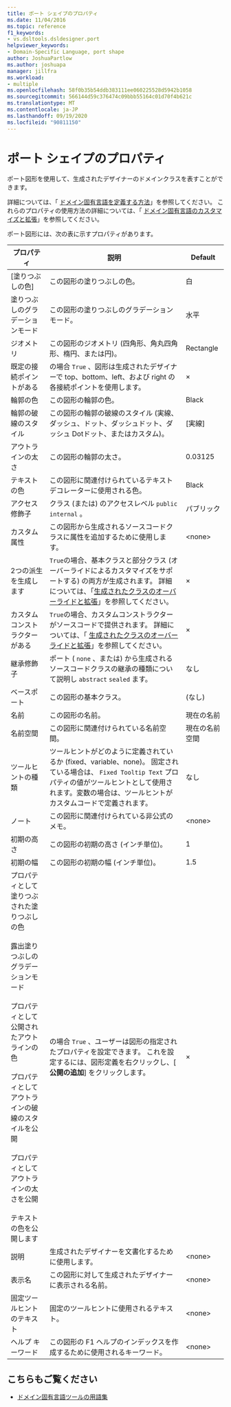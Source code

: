 ```yaml
---
title: ポート シェイプのプロパティ
ms.date: 11/04/2016
ms.topic: reference
f1_keywords:
- vs.dsltools.dsldesigner.port
helpviewer_keywords:
- Domain-Specific Language, port shape
author: JoshuaPartlow
ms.author: joshuapa
manager: jillfra
ms.workload:
- multiple
ms.openlocfilehash: 58f0b35b54ddb383111ee060225528d5942b1058
ms.sourcegitcommit: 566144d59c376474c09bbb55164c01d70f4b621c
ms.translationtype: MT
ms.contentlocale: ja-JP
ms.lasthandoff: 09/19/2020
ms.locfileid: "90811150"
---
```

# <a name="properties-of-port-shapes"></a>ポート シェイプのプロパティ
ポート図形を使用して、生成されたデザイナーのドメインクラスを表すことができます。

 詳細については、「 [ドメイン固有言語を定義する方法](../modeling/how-to-define-a-domain-specific-language.md)」を参照してください。 これらのプロパティの使用方法の詳細については、「 [ドメイン固有言語のカスタマイズと拡張](../modeling/customizing-and-extending-a-domain-specific-language.md)」を参照してください。

 ポート図形には、次の表に示すプロパティがあります。

|プロパティ|説明|Default|
|-|-|-|
|[塗りつぶしの色]|この図形の塗りつぶしの色。|白|
|塗りつぶしのグラデーションモード|この図形の塗りつぶしのグラデーションモード。|水平|
|ジオメトリ|この図形のジオメトリ (四角形、角丸四角形、楕円、または円)。|Rectangle|
|既定の接続ポイントがある|の場合 `True` 、図形は生成されたデザイナーで top、bottom、left、および right の各接続ポイントを使用します。|×|
|輪郭の色|この図形の輪郭の色。|Black|
|輪郭の破線のスタイル|この図形の輪郭の破線のスタイル (実線、ダッシュ、ドット、ダッシュドット、ダッシュ Dotドット、またはカスタム)。|[実線]|
|アウトラインの太さ|この図形の輪郭の太さ。|0.03125|
|テキストの色|この図形に関連付けられているテキストデコレーターに使用される色。|Black|
|アクセス修飾子|クラス (または) のアクセスレベル `public` `internal` 。|パブリック|
|カスタム属性|この図形から生成されるソースコードクラスに属性を追加するために使用します。|\<none>|
|2つの派生を生成します|`True`の場合、基本クラスと部分クラス (オーバーライドによるカスタマイズをサポートする) の両方が生成されます。 詳細については、「[生成されたクラスのオーバーライドと拡張](../modeling/overriding-and-extending-the-generated-classes.md)」を参照してください。|×|
|カスタムコンストラクターがある|`True`の場合、カスタムコンストラクターがソースコードで提供されます。 詳細については、「 [生成されたクラスのオーバーライドと拡張](../modeling/overriding-and-extending-the-generated-classes.md)」を参照してください。|×|
|継承修飾子|ポート ( `none` 、または) から生成されるソースコードクラスの継承の種類について説明し `abstract` `sealed` ます。|なし|
|ベースポート|この図形の基本クラス。|(なし)|
|名前|この図形の名前。|現在の名前|
|名前空間|この図形に関連付けられている名前空間。|現在の名前空間|
|ツールヒントの種類|ツールヒントがどのように定義されているか (fixed、variable、none)。 固定されている場合は、 `Fixed Tooltip Text` プロパティの値がツールヒントとして使用されます。変数の場合は、ツールヒントがカスタムコードで定義されます。|なし|
|ノート|この図形に関連付けられている非公式のメモ。|\<none>|
|初期の高さ|この図形の初期の高さ (インチ単位)。|1|
|初期の幅|この図形の初期の幅 (インチ単位)。|1.5|
|プロパティとして塗りつぶされた塗りつぶしの色<br /><br /> 露出塗りつぶしのグラデーションモード<br /><br /> プロパティとして公開されたアウトラインの色<br /><br /> プロパティとしてアウトラインの破線のスタイルを公開<br /><br /> プロパティとしてアウトラインの太さを公開<br /><br /> テキストの色を公開します|の場合 `True` 、ユーザーは図形の指定されたプロパティを設定できます。 これを設定するには、図形定義を右クリックし、[ **公開の追加**] をクリックします。|×|
|説明|生成されたデザイナーを文書化するために使用します。|\<none>|
|表示名|この図形に対して生成されたデザイナーに表示される名前。|\<none>|
|固定ツールヒントのテキスト|固定のツールヒントに使用されるテキスト。|\<none>|
|ヘルプ キーワード|この図形の F1 ヘルプのインデックスを作成するために使用されるキーワード。|\<none>|

## <a name="see-also"></a>こちらもご覧ください

- [ドメイン固有言語ツールの用語集](/previous-versions/bb126564(v=vs.100))